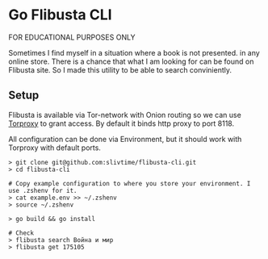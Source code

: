 # Go Flibusta CLI

FOR EDUCATIONAL PURPOSES ONLY

Sometimes I find myself in a situation where a book is not presented.
in any online store. There is a chance that what I am looking 
for can be found on Flibusta site. So I made this utility to 
be able to search conviniently.

## Setup
Flibusta is available via Tor-network with Onion routing so we can use [Torproxy](https://github.com/dperson/torproxy)
to grant access. By default it binds http proxy to port 8118. 

All configuration can be done via Environment, but it should work with Torproxy with default ports.

```
> git clone git@github.com:slivtime/flibusta-cli.git
> cd flibusta-cli

# Copy example configuration to where you store your environment. I use .zshenv for it.  
> cat example.env >> ~/.zshenv
> source ~/.zshenv

> go build && go install

# Check
> flibusta search Война и мир
> flibusta get 175105
```

